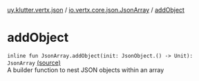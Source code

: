 [uy.klutter.vertx.json](../index.md) / [io.vertx.core.json.JsonArray](index.md) / [addObject](.)


# addObject
<code>inline fun JsonArray.addObject(init: JsonObject.() -> Unit): JsonArray</code> [(source)](https://github.com/kohesive/klutter/blob/master/vertx3-jdk8/src/main/kotlin/uy/klutter/vertx/json/VertxJson.kt#L98)<br/>
A builder function to nest JSON objects within an array


